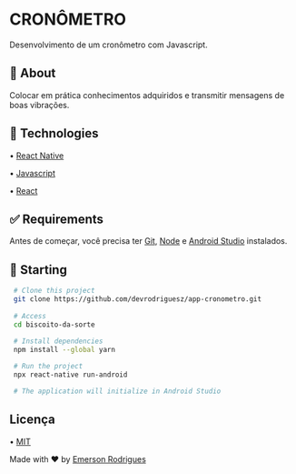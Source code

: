 
# CRONÔMETRO
Desenvolvimento de um cronômetro com Javascript.

## 🎯 About
Colocar em prática conhecimentos adquiridos e transmitir mensagens de boas vibrações.

## 🚀 Technologies
• [React Native](https://reactnative.dev)

• [Javascript](https://www.javascript.com)

• [React](https://pt-br.reactjs.org)

## ✅ Requirements

Antes de começar, você precisa ter [Git](https://git-scm.com), [Node](https://nodejs.org/en/) e [Android Studio](https://developer.android.com/studio) instalados.

## 🏁 Starting

```bash 
 # Clone this project
 git clone https://github.com/devrodriguesz/app-cronometro.git
  
 # Access
 cd biscoito-da-sorte
  
 # Install dependencies
 npm install --global yarn

 # Run the project
 npx react-native run-android

 # The application will initialize in Android Studio
``` 

## Licença

• [MIT](https://choosealicense.com/licenses/mit/)

Made with ❤️ by [Emerson Rodrigues](https://github.com/devrodriguesz/)
